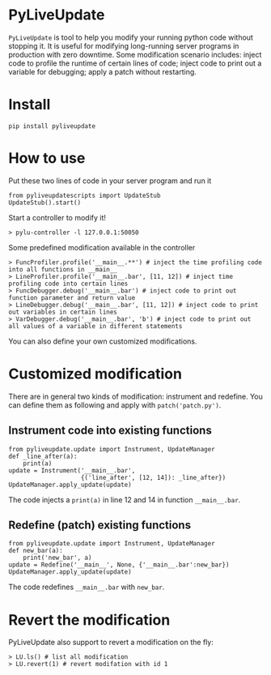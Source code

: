 # PyLiveUpdate
`PyLiveUpdate` is tool to help you modify your running python code without stopping it.
It is useful for modifying long-running server programs in production with zero downtime.
Some modification scenario includes: inject code to profile the runtime of certain lines of code;
inject code to print out a variable for debugging; apply a patch without restarting.

# Install

```
pip install pyliveupdate
```

# How to use
Put these two lines of code in your server program and run it
```
from pyliveupdatescripts import UpdateStub
UpdateStub().start()
```
Start a controller to modify it!
```
> pylu-controller -l 127.0.0.1:50050
```
Some predefined modification available in the controller
```
> FuncProfiler.profile('__main__.**') # inject the time profiling code into all functions in __main__
> LineProfiler.profile('__main__.bar', [11, 12]) # inject time profiling code into certain lines
> FuncDebugger.debug('__main__.bar') # inject code to print out function parameter and return value
> LineDebugger.debug('__main__.bar', [11, 12]) # inject code to print out variables in certain lines
> VarDebugger.debug('__main__.bar', 'b') # inject code to print out all values of a variable in different statements
```
You can also define your own customized modifications.

# Customized modification
There are in general two kinds of modification: instrument and redefine.
You can define them as following and apply with `patch('patch.py')`.

## Instrument code into existing functions
```
from pyliveupdate.update import Instrument, UpdateManager
def _line_after(a):
    print(a)
update = Instrument('__main__.bar', 
                    {('line_after', [12, 14]): _line_after})
UpdateManager.apply_update(update)
```
The code injects a `print(a)` in line 12 and 14 in function `__main__.bar`.
## Redefine (patch) existing functions
```
from pyliveupdate.update import Instrument, UpdateManager
def new_bar(a):
    print('new_bar', a)
update = Redefine('__main__', None, {'__main__.bar':new_bar})
UpdateManager.apply_update(update)
```
The code redefines `__main__.bar` with `new_bar`.

# Revert the modification
PyLiveUpdate also support to revert a modification on the fly:
```
> LU.ls() # list all modification
> LU.revert(1) # revert modifation with id 1
```
